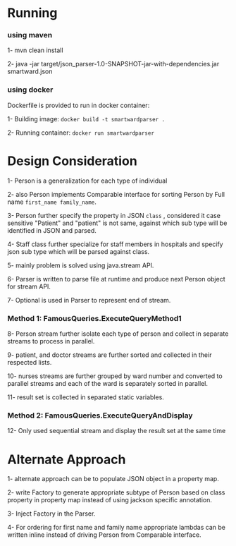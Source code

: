 # Running 

### using maven
    
1- mvn clean install

2- java -jar target/json_parser-1.0-SNAPSHOT-jar-with-dependencies.jar smartward.json

### using docker

Dockerfile is provided to run in docker container:

1- Building image: `docker build -t smartwardparser .`

2- Running container: `docker run smartwardparser` 

# Design Consideration

1- Person is a generalization for each type of individual

2- also Person implements Comparable interface for sorting  Person by Full name `first_name family_name`.

3- Person further specify the property in JSON  `class` , considered it case sensitive "Patient" and "patient" is not same, against which sub type will be identified in JSON and parsed.

4- Staff class further specialize for staff members in hospitals and specify json sub type which will be parsed against class. 

5- mainly problem is solved using java.stream API.

6- Parser is written to parse file at runtime and produce next Person object for stream API.

7- Optional is used in Parser to represent end of stream.

### Method 1: FamousQueries.ExecuteQueryMethod1

8- Person stream further isolate each type of person and collect in separate streams to process in parallel.

9- patient, and doctor streams are further sorted and collected in their respected lists.

10- nurses streams are further grouped by ward number and converted to parallel streams and each of the ward is separately sorted in parallel. 

11- result set is collected in separated static variables.

### Method 2: FamousQueries.ExecuteQueryAndDisplay

12- Only used sequential stream and display the result set at the same time


# Alternate Approach

1- alternate approach can be to populate JSON object in a property map.

2- write Factory to generate appropriate subtype of Person based on class property in property map instead of using jackson specific annotation.

3- Inject Factory in the Parser.

4- For ordering for first name and family name appropriate lambdas can be written inline instead of driving Person from Comparable interface. 